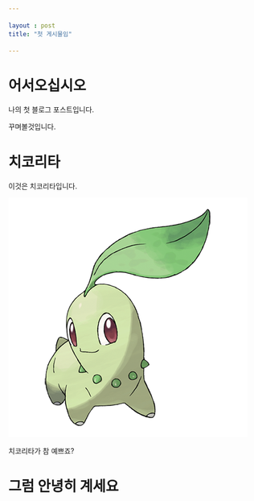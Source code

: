 ```yaml
---

layout : post
title: "첫 게시물임"

---
```


# 어서오십시오

나의 첫 블로그 포스트입니다.

꾸며볼것입니다.

# 치코리타
이것은 치코리타입니다.

![치코리타](/assets/pokemon152.png)

치코리타가 참 예쁘죠?

# 그럼 안녕히 계세요
